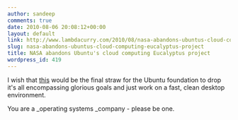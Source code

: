 ```yaml
---
author: sandeep
comments: true
date: 2010-08-06 20:08:12+00:00
layout: default
link: http://www.lambdacurry.com/2010/08/nasa-abandons-ubuntus-cloud-computing-eucalyptus-project/
slug: nasa-abandons-ubuntus-cloud-computing-eucalyptus-project
title: NASA abandons Ubuntu's cloud computing Eucalyptus project
wordpress_id: 419
---
```


I wish that [this](http://www.theregister.co.uk/2010/07/20/why_nasa_is_dropping_eucalyptus_from_its_nebula_cloud/) would be the final straw for the Ubuntu foundation to drop it's all encompassing glorious goals and just work on a fast, clean desktop environment.

You are a _operating systems _company - please be one.
